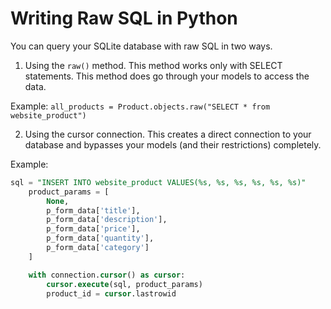 # Writing Raw SQL in Python
You can query your SQLite database with raw SQL in two ways.

1. Using the `raw()` method. This method works only with SELECT statements. This method does go through your models to access the data.

Example: 
`all_products = Product.objects.raw("SELECT * from website_product")`

2. Using the cursor connection. This creates a direct connection to your database and bypasses your models (and their restrictions) completely.

Example: 
```sql
sql = "INSERT INTO website_product VALUES(%s, %s, %s, %s, %s, %s)"
    product_params = [
        None,
        p_form_data['title'],
        p_form_data['description'],
        p_form_data['price'],
        p_form_data['quantity'],
        p_form_data['category']
    ]

    with connection.cursor() as cursor:
        cursor.execute(sql, product_params)
        product_id = cursor.lastrowid
```


